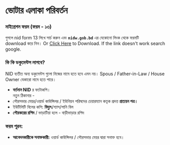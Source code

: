 # ভোটার এলাকা পরিবর্তন

### মাইগ্রেশন ফরম (ফরম - ১৩)
গুগলে nid form 13 লিখে সার্চ করুন এবং **`nidw.gob.bd`** এর যেকোনো লিংক থেকে ফরমটি download করে নিন। Or [Click Here](https://file-dhaka.portal.gov.bd/files/www.narayanganj.gov.bd/files/49179711_2010_11e7_8f57_286ed488c766/Form-13.PDF) to Download. If the link doesn't work search google.

### কি কি ডকুমেন্টস লাগবে?
NID ব্যতীত অন্য ডকুমেন্টস গুলো নিজের নামে হতে হবে এমন নয়। Spous / Father-in-Law / House Owner যেকারো নামে হতে পারে।
- **বর্তমান NID** র ফটোকপি।<br>
নতুন ঠিকানার -
- পৌরসভার মেয়র/ওয়ার্ড কাউন্সিলর / ইউনিয়ন পরিষদের চেয়ারম্যান কতৃক প্রদত্ত **প্রত্যয়ন পত্র।**
- ইউটিলিটি বিলের কপি: **বিদ্যুৎ**/গ্যাস/পানি বিল
- **পৌরকরের রশিদ** / ভাড়াটিয়া হলে - বাড়ীভাড়ার রশিদ

### ফরম পূরন:
- **আবেদনকারীকে সনাক্তকারী:** ওয়ার্ড কাউন্সিলর / পৌরসভার মেয়র দ্বারা সনাক্ত হবে।
